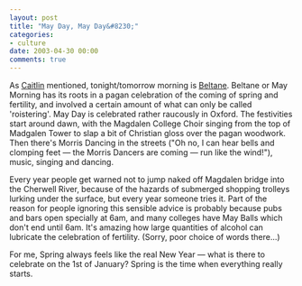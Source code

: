 ```yaml
---
layout: post
title: "May Day, May Day&#8230;"
categories:
- culture
date: 2003-04-30 00:00
comments: true
---
```


<p>As <a href="http://www.joannou.net/topofthestairs/2003_04.php#002498" title="Flat at the Top of the Stairs">Caitlin</a> mentioned, tonight/tomorrow morning is <a href="http://www.wiccantradition.org.uk/fesbeltane.html" title="Wiccan traditions (Warning - copious new-ageyness)">Beltane</a>. Beltane or May Morning has its roots in a pagan celebration of the coming of spring and fertility, and involved a certain amount of what can only be called 'roistering'. May Day is celebrated rather raucously in Oxford. The festivities start around dawn, with the Magdalen College Choir singing from the top of Madgalen Tower to slap a bit of Christian gloss over the pagan woodwork. Then there's Morris Dancing in the streets ("Oh no, I can hear bells and clomping feet &mdash; the Morris Dancers are coming &mdash; run like the wind!"), music, singing and dancing.</p>

<p>Every year people get warned not to jump naked off Magdalen bridge into the Cherwell River, because of the hazards of submerged shopping trolleys lurking under the surface, but every year someone tries it. Part of the reason for people ignoring this sensible advice is probably because pubs and bars open specially at 6am, and many colleges have May Balls which don't end until 6am. It's amazing how large quantities of alcohol can lubricate the celebration of fertility. (Sorry, poor choice of words there...)</p>

<p>For me, Spring always feels like the real New Year &mdash; what is there to celebrate on the 1st of January? Spring is the time when everything really starts.</p>


